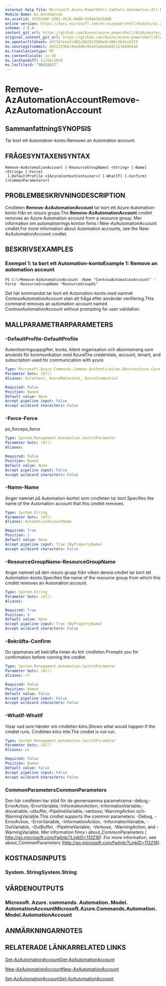 ```yaml
---
external help file: Microsoft.Azure.PowerShell.Cmdlets.Automation.dll-Help.xml
Module Name: Az.Automation
ms.assetid: 515933DF-5DB1-452A-808B-0198A3A2EA8B
online version: https://docs.microsoft.com/en-us/powershell/module/az.automation/remove-azautomationaccount
schema: 2.0.0
content_git_url: https://github.com/Azure/azure-powershell/blob/master/src/Automation/Automation/help/Remove-AzAutomationAccount.md
original_content_git_url: https://github.com/Azure/azure-powershell/blob/master/src/Automation/Automation/help/Remove-AzAutomationAccount.md
ms.openlocfilehash: d3f76fe1e1c482c8d2913266e9c40dc5b41c62f5
ms.sourcegitcommit: 04221336bc9eed46c05ed1e828a6811534d4b4ab
ms.translationtype: MT
ms.contentlocale: sv-SE
ms.lasthandoff: 12/08/2020
ms.locfileid: "98418427"
---
```

# <span data-ttu-id="d7620-101">Remove-AzAutomationAccount</span><span class="sxs-lookup"><span data-stu-id="d7620-101">Remove-AzAutomationAccount</span></span>

## <span data-ttu-id="d7620-102">Sammanfattning</span><span class="sxs-lookup"><span data-stu-id="d7620-102">SYNOPSIS</span></span>
<span data-ttu-id="d7620-103">Tar bort ett Automation-konto.</span><span class="sxs-lookup"><span data-stu-id="d7620-103">Removes an Automation account.</span></span>

## <span data-ttu-id="d7620-104">FRÅGESYNTAXEN</span><span class="sxs-lookup"><span data-stu-id="d7620-104">SYNTAX</span></span>

```
Remove-AzAutomationAccount [-ResourceGroupName] <String> [-Name] <String> [-Force]
 [-DefaultProfile <IAzureContextContainer>] [-WhatIf] [-Confirm] [<CommonParameters>]
```

## <span data-ttu-id="d7620-105">PROBLEMBESKRIVNING</span><span class="sxs-lookup"><span data-stu-id="d7620-105">DESCRIPTION</span></span>
<span data-ttu-id="d7620-106">Cmdleten **Remove-AzAutomationAccount** tar bort ett Azure Automation-konto från en resurs grupp.</span><span class="sxs-lookup"><span data-stu-id="d7620-106">The **Remove-AzAutomationAccount** cmdlet removes an Azure Automation account from a resource group.</span></span>
<span data-ttu-id="d7620-107">Mer information om automatiserings konton finns i New-AzAutomationAccount cmdlet.</span><span class="sxs-lookup"><span data-stu-id="d7620-107">For more information about Automation accounts, see the New-AzAutomationAccount cmdlet.</span></span>

## <span data-ttu-id="d7620-108">BESKRIVS</span><span class="sxs-lookup"><span data-stu-id="d7620-108">EXAMPLES</span></span>

### <span data-ttu-id="d7620-109">Exempel 1: ta bort ett Automation-konto</span><span class="sxs-lookup"><span data-stu-id="d7620-109">Example 1: Remove an automation account</span></span>
```
PS C:\>Remove-AzAutomationAccount -Name "ContosoAutomationAccount" -Force -ResourceGroupName "ResourceGroup01"
```

<span data-ttu-id="d7620-110">Det här kommandot tar bort ett Automation-konto med namnet ContosoAutomationAccount utan att fråga efter användar verifiering.</span><span class="sxs-lookup"><span data-stu-id="d7620-110">This command removes an automation account named ContosoAutomationAccount without prompting for user validation.</span></span>

## <span data-ttu-id="d7620-111">MALLPARAMETRAR</span><span class="sxs-lookup"><span data-stu-id="d7620-111">PARAMETERS</span></span>

### <span data-ttu-id="d7620-112">-DefaultProfile</span><span class="sxs-lookup"><span data-stu-id="d7620-112">-DefaultProfile</span></span>
<span data-ttu-id="d7620-113">Autentiseringsuppgifter, konto, klient organisation och abonnemang som används för kommunikation med Azure</span><span class="sxs-lookup"><span data-stu-id="d7620-113">The credentials, account, tenant, and subscription used for communication with azure</span></span>

```yaml
Type: Microsoft.Azure.Commands.Common.Authentication.Abstractions.Core.IAzureContextContainer
Parameter Sets: (All)
Aliases: AzContext, AzureRmContext, AzureCredential

Required: False
Position: Named
Default value: None
Accept pipeline input: False
Accept wildcard characters: False
```

### <span data-ttu-id="d7620-114">-Force</span><span class="sxs-lookup"><span data-stu-id="d7620-114">-Force</span></span>
<span data-ttu-id="d7620-115">ps_force</span><span class="sxs-lookup"><span data-stu-id="d7620-115">ps_force</span></span>

```yaml
Type: System.Management.Automation.SwitchParameter
Parameter Sets: (All)
Aliases:

Required: False
Position: Named
Default value: None
Accept pipeline input: False
Accept wildcard characters: False
```

### <span data-ttu-id="d7620-116">-Namn</span><span class="sxs-lookup"><span data-stu-id="d7620-116">-Name</span></span>
<span data-ttu-id="d7620-117">Anger namnet på Automation-kontot som cmdleten tar bort.</span><span class="sxs-lookup"><span data-stu-id="d7620-117">Specifies the name of the Automation account that this cmdlet removes.</span></span>

```yaml
Type: System.String
Parameter Sets: (All)
Aliases: AutomationAccountName

Required: True
Position: 1
Default value: None
Accept pipeline input: True (ByPropertyName)
Accept wildcard characters: False
```

### <span data-ttu-id="d7620-118">-ResourceGroupName</span><span class="sxs-lookup"><span data-stu-id="d7620-118">-ResourceGroupName</span></span>
<span data-ttu-id="d7620-119">Anger namnet på den resurs grupp från vilken denna cmdlet tar bort ett Automation-konto.</span><span class="sxs-lookup"><span data-stu-id="d7620-119">Specifies the name of the resource group from which this cmdlet removes an Automation account.</span></span>

```yaml
Type: System.String
Parameter Sets: (All)
Aliases:

Required: True
Position: 0
Default value: None
Accept pipeline input: True (ByPropertyName)
Accept wildcard characters: False
```

### <span data-ttu-id="d7620-120">-Bekräfta</span><span class="sxs-lookup"><span data-stu-id="d7620-120">-Confirm</span></span>
<span data-ttu-id="d7620-121">Du uppmanas att bekräfta innan du kör cmdleten.</span><span class="sxs-lookup"><span data-stu-id="d7620-121">Prompts you for confirmation before running the cmdlet.</span></span>

```yaml
Type: System.Management.Automation.SwitchParameter
Parameter Sets: (All)
Aliases: cf

Required: False
Position: Named
Default value: False
Accept pipeline input: False
Accept wildcard characters: False
```

### <span data-ttu-id="d7620-122">-WhatIf</span><span class="sxs-lookup"><span data-stu-id="d7620-122">-WhatIf</span></span>
<span data-ttu-id="d7620-123">Visar vad som händer om cmdleten körs.</span><span class="sxs-lookup"><span data-stu-id="d7620-123">Shows what would happen if the cmdlet runs.</span></span>
<span data-ttu-id="d7620-124">Cmdleten körs inte.</span><span class="sxs-lookup"><span data-stu-id="d7620-124">The cmdlet is not run.</span></span>

```yaml
Type: System.Management.Automation.SwitchParameter
Parameter Sets: (All)
Aliases: wi

Required: False
Position: Named
Default value: False
Accept pipeline input: False
Accept wildcard characters: False
```

### <span data-ttu-id="d7620-125">CommonParameters</span><span class="sxs-lookup"><span data-stu-id="d7620-125">CommonParameters</span></span>
<span data-ttu-id="d7620-126">Den här cmdleten har stöd för de gemensamma parametrarna:-debug,-ErrorAction,-ErrorVariable,-InformationAction,-InformationVariable,-disvariable,-utbuffer,-PipelineVariable,-verbose,-WarningAction och-WarningVariable.</span><span class="sxs-lookup"><span data-stu-id="d7620-126">This cmdlet supports the common parameters: -Debug, -ErrorAction, -ErrorVariable, -InformationAction, -InformationVariable, -OutVariable, -OutBuffer, -PipelineVariable, -Verbose, -WarningAction, and -WarningVariable.</span></span> <span data-ttu-id="d7620-127">Mer information finns i about_CommonParameters ( http://go.microsoft.com/fwlink/?LinkID=113216) .</span><span class="sxs-lookup"><span data-stu-id="d7620-127">For more information, see about_CommonParameters (http://go.microsoft.com/fwlink/?LinkID=113216).</span></span>

## <span data-ttu-id="d7620-128">KOSTNADS</span><span class="sxs-lookup"><span data-stu-id="d7620-128">INPUTS</span></span>

### <span data-ttu-id="d7620-129">System. String</span><span class="sxs-lookup"><span data-stu-id="d7620-129">System.String</span></span>

## <span data-ttu-id="d7620-130">VÄRDEN</span><span class="sxs-lookup"><span data-stu-id="d7620-130">OUTPUTS</span></span>

### <span data-ttu-id="d7620-131">Microsoft. Azure. commands. Automation. Model. AutomationAccount</span><span class="sxs-lookup"><span data-stu-id="d7620-131">Microsoft.Azure.Commands.Automation.Model.AutomationAccount</span></span>

## <span data-ttu-id="d7620-132">ANMÄRKNINGAR</span><span class="sxs-lookup"><span data-stu-id="d7620-132">NOTES</span></span>

## <span data-ttu-id="d7620-133">RELATERADE LÄNKAR</span><span class="sxs-lookup"><span data-stu-id="d7620-133">RELATED LINKS</span></span>

[<span data-ttu-id="d7620-134">Get-AzAutomationAccount</span><span class="sxs-lookup"><span data-stu-id="d7620-134">Get-AzAutomationAccount</span></span>](./Get-AzAutomationAccount.md)

[<span data-ttu-id="d7620-135">New-AzAutomationAccount</span><span class="sxs-lookup"><span data-stu-id="d7620-135">New-AzAutomationAccount</span></span>](./New-AzAutomationAccount.md)

[<span data-ttu-id="d7620-136">Set-AzAutomationAccount</span><span class="sxs-lookup"><span data-stu-id="d7620-136">Set-AzAutomationAccount</span></span>](./Set-AzAutomationAccount.md)


